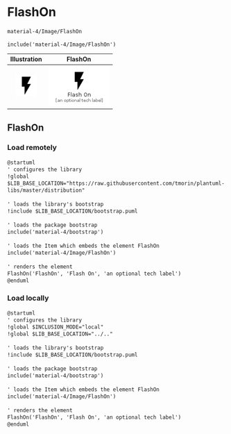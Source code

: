 # FlashOn


```text
material-4/Image/FlashOn
```

```text
include('material-4/Image/FlashOn')
```



| Illustration | FlashOn |
| :---: | :---: |
| ![illustration for Illustration](../../material-4/Image/FlashOn.png) | ![illustration for FlashOn](../../material-4/Image/FlashOn.Local.png) |




## FlashOn

### Load remotely
```plantuml
@startuml
' configures the library
!global $LIB_BASE_LOCATION="https://raw.githubusercontent.com/tmorin/plantuml-libs/master/distribution"

' loads the library's bootstrap
!include $LIB_BASE_LOCATION/bootstrap.puml

' loads the package bootstrap
include('material-4/bootstrap')

' loads the Item which embeds the element FlashOn
include('material-4/Image/FlashOn')

' renders the element
FlashOn('FlashOn', 'Flash On', 'an optional tech label')
@enduml
```

### Load locally
```plantuml
@startuml
' configures the library
!global $INCLUSION_MODE="local"
!global $LIB_BASE_LOCATION="../.."

' loads the library's bootstrap
!include $LIB_BASE_LOCATION/bootstrap.puml

' loads the package bootstrap
include('material-4/bootstrap')

' loads the Item which embeds the element FlashOn
include('material-4/Image/FlashOn')

' renders the element
FlashOn('FlashOn', 'Flash On', 'an optional tech label')
@enduml
```

